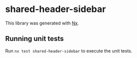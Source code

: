 # shared-header-sidebar

This library was generated with [Nx](https://nx.dev).

## Running unit tests

Run `nx test shared-header-sidebar` to execute the unit tests.
